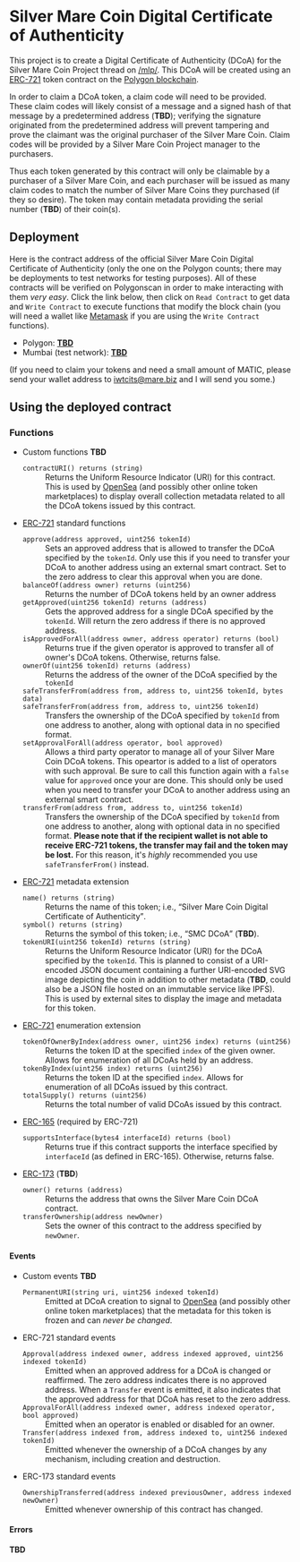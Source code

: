 # Silver Mare Coin Digital Certificate of Authenticity

This project is to create a Digital Certificate of Authenticity (DCoA) for the Silver Mare Coin Project thread on [/mlp/](https://4channel.org/mlp/).  This DCoA will be created using an [ERC-721](https://eips.ethereum.org/EIPS/eip-721) token contract on the [Polygon blockchain](https://polygon.technology/).

In order to claim a DCoA token, a claim code will need to be provided.  These claim codes will likely consist of a message and a signed hash of that message by a predetermined address (**TBD**); verifying the signature originated from the predetermined address will prevent tampering and prove the claimant was the original purchaser of the Silver Mare Coin.  Claim codes will be provided by a Silver Mare Coin Project manager to the purchasers.

Thus each token generated by this contract will only be claimable by a purchaser of a Silver Mare Coin, and each purchaser will be issued as many claim codes to match the number of Silver Mare Coins they purchased (if they so desire).  The token may contain metadata providing the serial number (**TBD**) of their coin(s).

## Deployment
Here is the contract address of the official Silver Mare Coin Digital Certificate of Authenticity (only the one on the Polygon counts; there may be deployments to test networks for testing purposes).  All of these contracts will be verified on Polygonscan in order to make interacting with them *very easy*.  Click the link below, then click on `Read Contract` to get data and `Write Contract` to execute functions that modify the block chain (you will need a wallet like [Metamask](https://metamask.io/) if you are using the `Write Contract` functions).

* Polygon: **[TBD](https://polygonscan.com/address/TBD#code "View on Polygonscan")**
* Mumbai (test network): **[TBD](https://polygonscan.com/address/TBD#code "View on Polygonscan")**

(If you need to claim your tokens and need a small amount of MATIC, please send your wallet address to <iwtcits@mare.biz> and I will send you some.)

## Using the deployed contract
### Functions
<ul>
<li>Custom functions <b>TBD</b>
<dl>
<dt><code>contractURI() returns (string)</code></dt>
<dd>Returns the Uniform Resource Indicator (URI) for this contract.  This is used by <a href="https://docs.opensea.io/docs/contract-level-metadata">OpenSea</a> (and possibly other online token marketplaces) to display overall collection metadata related to all the DCoA tokens issued by this contract.</dd>
</dl>
</li>
<li><a href="https://eips.ethereum.org/EIPS/eip-721">ERC-721</a> standard functions
<dl>
<dt><code>approve(address approved, uint256 tokenId)</code></dt>
<dd>Sets an approved address that is allowed to transfer the DCoA specified by the <code>tokenId</code>.  Only use this if you need to transfer your DCoA to another address using an external smart contract.  Set to the zero address to clear this approval when you are done.</dd>

<dt><code>balanceOf(address owner) returns (uint256)</code></dt>
<dd>Returns the number of DCoA tokens held by an owner address</dd>

<dt><code>getApproved(uint256 tokenId) returns (address)</code></dt>
<dd>Gets the approved address for a single DCoA specified by the <code>tokenId</code>.  Will return the zero address if there is no approved address.</dd>

<dt><code>isApprovedForAll(address owner, address operator) returns (bool)</code></dt>
<dd>Returns true if the given operator is approved to transfer all of owner's DCoA tokens.  Otherwise, returns false.</dd>

<dt><code>ownerOf(uint256 tokenId) returns (address)</code></dt>
<dd>Returns the address of the owner of the DCoA specified by the <code>tokenId</code></dd>

<dt><code>safeTransferFrom(address from, address to, uint256 tokenId, bytes data)</code></dt>
<dt><code>safeTransferFrom(address from, address to, uint256 tokenId)</code></dt>
<dd>Transfers the ownership of the DCoA specified by <code>tokenId</code> from one address to another, along with optional data in no specified format.</dd>

<dt><code>setApprovalForAll(address operator, bool approved)</code></dt>
<dd>Allows a third party operator to manage all of your Silver Mare Coin DCoA tokens.  This opeartor is added to a list of operators with such approval.  Be sure to call this function again with a <code>false</code> value for <code>approved</code> once your are done.  This should only be used when you need to transfer your DCoA to another address using an external smart contract.</dd>

<dt><code>transferFrom(address from, address to, uint256 tokenId)</code></dt>
<dd>Transfers the ownership of the DCoA specified by <code>tokenId</code> from one address to another, along with optional data in no specified format.  <b>Please note that if the recipient wallet is not able to receive ERC-721 tokens, the transfer may fail and the token may be lost.</b>  For this reason, it's <i>highly</i> recommended you use <code>safeTransferFrom()</code> instead.</dd>
</dl>
</li>
<li><a href="https://eips.ethereum.org/EIPS/eip-721">ERC-721</a> metadata extension
<dl>
<dt><code>name() returns (string)</code></dt>
<dd>Returns the name of this token; i.e., <q>Silver Mare Coin Digital Certificate of Authenticity</q>.</dd>

<dt><code>symbol() returns (string)</code></dt>
<dd>Returns the symbol of this token; i.e., <q>SMC DCoA</q> (<b>TBD</b>).</dd>

<dt><code>tokenURI(uint256 tokenId) returns (string)</code></dt>
<dd>Returns the Uniform Resource Indicator (URI) for the DCoA specified by the <code>tokenId</code>.  This is planned to consist of a URI-encoded JSON document containing a further URI-encoded SVG image depicting the coin in addition to other metadata (<b>TBD</b>, could also be a JSON file hosted on an immutable service like IPFS).  This is used by external sites to display the image and metadata for this token.</dd>
</dl>
</li>
<li><a href="https://eips.ethereum.org/EIPS/eip-721">ERC-721</a> enumeration extension
<dl>
<dt><code>tokenOfOwnerByIndex(address owner, uint256 index) returns (uint256)</code></dt>
<dd>Returns the token ID at the specified <code>index</code> of the given owner.  Allows for enumeration of all DCoAs held by an address.</dd>

<dt><code>tokenByIndex(uint256 index) returns (uint256)</code></dt>
<dd>Returns the token ID at the specified <code>index</code>.  Allows for enumeration of all DCoAs issued by this contract.</dd>

<dt><code>totalSupply() returns (uint256)</code></dt>
<dd>Returns the total number of valid DCoAs issued by this contract.</dd>
</dl>
</li>
<li><a href="https://eips.ethereum.org/EIPS/eip-165">ERC-165</a> (required by ERC-721)
<dl>
<dt><code>supportsInterface(bytes4 interfaceId) returns (bool)</code></dt>
<dd>Returns true if this contract supports the interface specified by <code>interfaceId</code> (as defined in ERC-165).  Otherwise, returns false.</dd>
</dl>
</li>
<li><a href="https://eips.ethereum.org/EIPS/eip-173">ERC-173</a> (<b>TBD</b>)
<dl>
<dt><code>owner() returns (address)</code></dt>
<dd>Returns the address that owns the Silver Mare Coin DCoA contract.</dd>

<dt><code>transferOwnership(address newOwner)</code></dt>
<dd>Sets the owner of this contract to the address specified by <code>newOwner</code>.</dd>
</dl>
</li>
</ul>

#### Events
<ul>
<li>Custom events <b>TBD</b>
<dl>
<dt><code>PermanentURI(string uri, uint256 indexed tokenId)</code></dt>
<dd>Emitted at DCoA creation to signal to <a href="https://docs.opensea.io/docs/metadata-standards#section-freezing-metadata">OpenSea</a> (and possibly other online token marketplaces) that the metadata for this token is frozen and can <i>never be changed</i>.</dd>
</dl>
</li>
<li>ERC-721 standard events
<dl>
<dt><code>Approval(address indexed owner, address indexed approved, uint256 indexed tokenId)</code></dt>
<dd>Emitted when an approved address for a DCoA is changed or reaffirmed.  The zero address indicates there is no approved address.  When a <code>Transfer</code> event is emitted, it also indicates that the approved address for that DCoA has reset to the zero address.</dd>

<dt><code>ApprovalForAll(address indexed owner, address indexed operator, bool approved)</code></dt>
<dd>Emitted when an operator is enabled or disabled for an owner.</dd>

<dt><code>Transfer(address indexed from, address indexed to, uint256 indexed tokenId)</code></dt>
<dd>Emitted whenever the ownership of a DCoA changes by any mechanism, including creation and destruction.</dd>
</dl>
</li>
<li>ERC-173 standard events
<dl>
<dt><code>OwnershipTransferred(address indexed previousOwner, address indexed newOwner)</code></dt>
<dd>Emitted whenever ownership of this contract has changed.</dd>
</dl>
</ul>

#### Errors
**TBD**